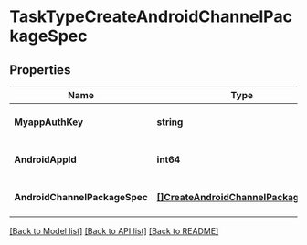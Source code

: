 # TaskTypeCreateAndroidChannelPackageSpec

## Properties
Name | Type | Description | Notes
------------ | ------------- | ------------- | -------------
**MyappAuthKey** | **string** |  | [optional] [default to null]
**AndroidAppId** | **int64** |  | [optional] [default to null]
**AndroidChannelPackageSpec** | [**[]CreateAndroidChannelPackageSpec**](create_android_channel_package_spec.md) |  | [optional] [default to null]

[[Back to Model list]](../README.md#documentation-for-models) [[Back to API list]](../README.md#documentation-for-api-endpoints) [[Back to README]](../README.md)


